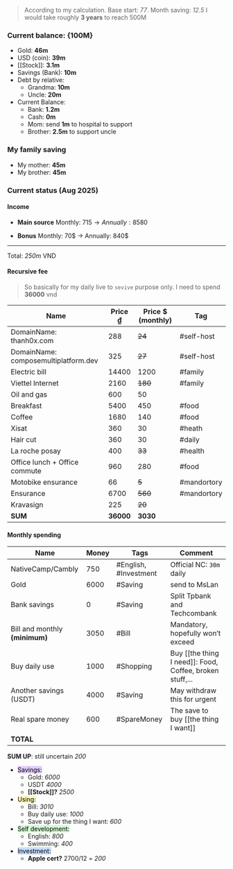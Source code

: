 > According to my calculation.
> Base start: *77*. Month saving: *12.5*
> I would take roughly **3 years** to reach 500M
### Current balance: {100M}

- Gold: **46m**
- USD (coin): **39m**
- [[Stock]]: **3.1m**
- Savings (Bank): **10m**
- Debt by relative:
	- Grandma: **10m**
	- Uncle: **20m**
- Current Balance:
	- Bank: **1.2m**
	- Cash: **0m**
	- Mom: send **1m** to hospital to support
	- Brother: **2.5m** to support uncle
### My family saving
- My mother: **45m**
- My brother: **45m**
### Current status (Aug 2025)
#### Income
+ **Main source** Monthly: 715$ →Annually: 8580$
- **Bonus** Monthly: 70$ -> Annually: 840$
---
Total: *250m* VND
#### Recursive fee
> So basically for my daily live to `sevive` purpose only. I need to spend **36000** vnd

| Name                                 | Price ₫   | Price $ (monthly) | Tag         |
| ------------------------------------ | --------- | ----------------- | ----------- |
| DomainName: thanh0x.com              | 288       | ~~24~~            | #self-host  |
| DomainName: composemultiplatform.dev | 325       | ~~27~~            | #self-host  |
| Electric bill                        | 14400     | 1200              | #family     |
| Viettel Internet                     | 2160      | ~~180~~           | #family     |
| Oil and gas                          | 600       | 50                |             |
| Breakfast                            | 5400      | 450               | #food       |
| Coffee                               | 1680      | 140               | #food       |
| Xisat                                | 360       | 30                | #heath      |
| Hair cut                             | 360       | 30                | #daily      |
| La roche posay                       | 400       | ~~33~~            | #health     |
| Office lunch + Office commute        | 960       | 280               | #food       |
| Motobike ensurance                   | 66        | ~~5~~             | #mandortory |
| Ensurance                            | 6700      | ~~560~~           | #mandortory |
| Kravasign                            | 225       | ~~20~~            |             |
| **SUM**                              | **36000** | **3030**          |             |
#### Monthly spending
| Name                           | Money | Tags                  | Comment                                                  |
| ------------------------------ | ----- | --------------------- | -------------------------------------------------------- |
| NativeCamp/Cambly              | 750   | #English, #Investment | Official NC: `30m` daily                                 |
| Gold                           | 6000  | #Saving               | send to MsLan                                            |
| Bank savings                   | 0     | #Saving               | Split Tpbank and Techcombank                             |
| Bill and monthly **(minimum)** | 3050  | #Bill                 | Mandatory, hopefully won’t exceed                        |
| Buy daily use                  | 1000  | #Shopping             | Buy [[the thing I need]]: Food, Coffee, broken stuff,... |
| Another savings (USDT)         | 4000  | #Saving               | May withdraw this for urgent                             |
| Real spare money               | 600   | #SpareMoney           | The save to buy [[the thing I want]]                     |
| **TOTAL**                      |       |                       |                                                          |

**SUM UP**: still uncertain *200*
- <mark style="background: #D2B3FFA6;">Savings:</mark>
	- Gold: *6000*
	- USDT *4000*
	- **[[Stock]]?** *2500*
- <mark style="background: #FFF3A3A6;">Using:</mark>
	- Bill: *3010*
	- Buy daily use: *1000*
	- Save up for the thing I want: *600*
- <mark style="background: #BBFABBA6;">Self development:</mark>
	- English: *800*
	- Swimming: *400*
- <mark style="background: #ADCCFFA6;">Investment:</mark>
	- **Apple cert?** 2700/12 = *200*